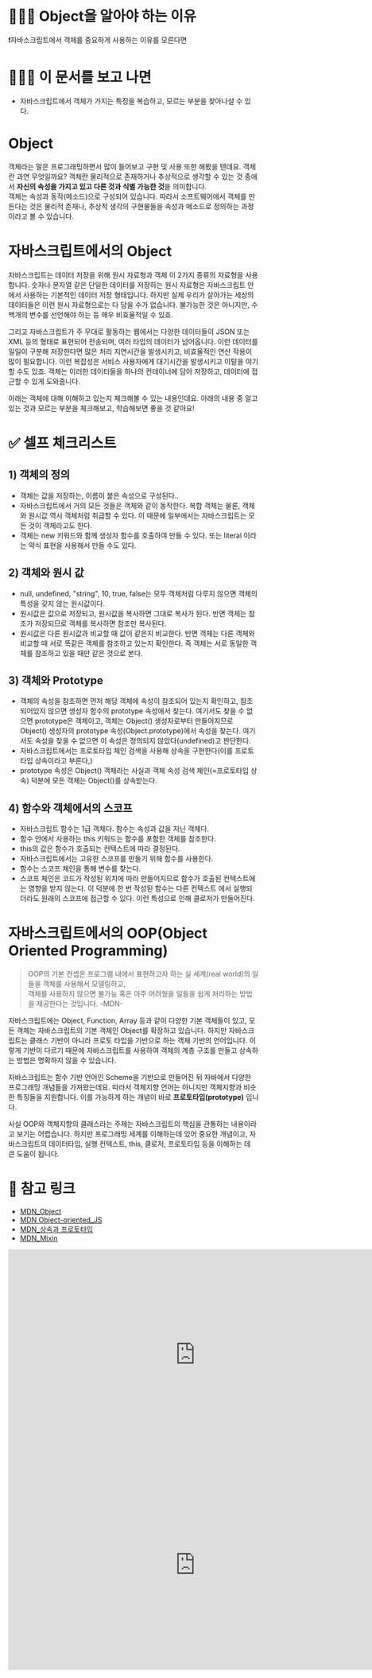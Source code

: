 
# 🧑🏼‍🚀 Object을 알아야 하는 이유

❗자바스크립트에서 객체를 중요하게 사용하는 이유를 모른다면

# 🙋🏻‍♂️ 이 문서를 보고 나면

- 자바스크립트에서 객체가 가지는 특징을 복습하고, 모르는 부분을 찾아나설 수 있다.

# Object

객체라는 말은 프로그래밍하면서 많이 들어보고 구현 및 사용 또한 해봤을 텐데요. 객체란 과연 무엇일까요? 객체란 물리적으로 존재하거나 추상적으로 생각할 수 있는 것 중에서 **자신의 속성을 가지고 있고 다른 것과 식별 가능한 것**을 의미합니다.  
객체는 속성과 동작(메소드)으로 구성되어 있습니다. 따라서 소프트웨어에서 객체를 만든다는 것은 물리적 존재나, 추상적 생각의 구현물들을 속성과 메소드로 정의하는 과정이라고 볼 수 있습니다.

# 자바스크립트에서의 Object

자바스크립트는 데이터 저장을 위해 원시 자료형과 객체 이 2가지 종류의 자료형을 사용합니다. 숫자나 문자열 같은 단일한 데이터를 저장하는 원시 자료형은 자바스크립트 안에서 사용하는 기본적인 데이터 저장 형태입니다. 하지만 실제 우리가 살아가는 세상의 데이터들은 이런 원시 자료형으로는 다 담을 수가 없습니다. 불가능한 것은 아니지만, 수 백개의 변수를 선언해야 하는 등 매우 비효율적일 수 있죠.

그리고 자바스크립트가 주 무대로 활동하는 웹에서는 다양한 데이터들이 JSON 또는 XML 등의 형태로 표현되어 전송되며, 여러 타입의 데이터가 넘어옵니다. 이런 데이터를 일일이 구분해 저장한다면 많은 처리 지연시간을 발생시키고, 비효율적인 연산 작용이 많이 필요합니다. 이런 복잡성은 서비스 사용자에게 대기시간을 발생시키고 이탈을 야기할 수도 있죠. 객체는 이러한 데이터들을 하나의 컨테이너에 담아 저장하고, 데이터에 접근할 수 있게 도와줍니다.

아래는 객체에 대해 이해하고 있는지 체크해볼 수 있는 내용인데요. 아래의 내용 중 알고 있는 것과 모르는 부분을 체크해보고, 학습해보면 좋을 것 같아요!

# ✅ 셀프 체크리스트

## 1) 객체의 정의

- 객체는 값을 저장하는, 이름이 붙은 속성으로 구성된다..
- 자바스크립트에서 거의 모든 것들은 객체와 같이 동작한다. 복합 객체는 물론, 객체와 원시값 역시 객체처럼 취급할 수 있다. 이 때문에 일부에서는 자바스크립트는 모든 것이 객체라고도 한다.
- 객체는 new 키워드와 함께 생성자 함수를 호출하여 만들 수 있다. 또는 literal 이라는 약식 표현을 사용해서 만들 수도 있다.

## 2) 객체와 원시 값

- null, undefined, "string", 10, true, false는 모두 객체처럼 다루지 않으면 객체의 특성을 갖지 않는 원시값이다.
- 원시값은 값으로 저장되고, 원시값을 복사하면 그대로 복사가 된다. 반면 객체는 참조가 저장되므로 객체를 복사하면 참조만 복사된다.
- 원시값은 다른 원시값과 비교할 때 값이 같은지 비교한다. 반면 객체는 다른 객체와 비교할 때 서로 똑같은 객체를 참조하고 있는지 확인한다. 즉 객체는 서로 동일한 객체를 참조하고 있을 때만 같은 것으로 본다.

## 3) 객체와 Prototype

- 객체의 속성을 참조하면 먼저 해당 객체에 속성이 참조되어 있는지 확인하고, 참조되어있지 않으면 생성자 함수의 prototype 속성에서 찾는다. 여기서도 찾을 수 없으면 prototype은 객체이고, 객체는 Object() 생성자로부터 만들어지므로 Object() 생성자의 prototype 속성(Object.prototype)에서 속성을 찾는다. 여기서도 속성을 찾을 수 없으면 이 속성은 정의되지 않았다(undefined)고 판단한다.
- 자바스크립트에서는 프로토타입 체인 검색을 사용해 상속을 구현한다(이를 프로토타입 상속이라고 부른다,)
- prototype 속성은 Object() 객체라는 사실과 객체 속성 검색 체인(=프로토타입 상속) 덕분에 모든 객체는 Object()를 상속받는다.

## 4) 함수와 객체에서의 스코프

- 자바스크립트 함수는 1급 객체다. 함수는 속성과 값을 지닌 객체다.
- 함수 안에서 사용하는 this 키워드는 함수를 포함한 객체를 참조한다.
- this의 값은 함수가 호출되는 컨텍스트에 따라 결정된다.
- 자바스크립트에서는 고유한 스코프를 만들기 위해 함수를 사용한다.
- 함수는 스코프 체인을 통해 변수를 찾는다.
- 스코프 체인은 코드가 작성된 위치에 따라 만들어지므로 함수가 호출된 컨텍스트에는 영향을 받지 않는다. 이 덕분에 한 번 작성된 함수는 다른 컨텍스트 에서 실행되더라도 원래의 스코프에 접근할 수 있다. 이런 특성으로 인해 클로저가 만들어진다.

# 자바스크립트에서의 OOP(Object Oriented Programming)

> OOP의 기본 컨셉은 프로그램 내에서 표현하고자 하는 실 세계(real world)의 일들을 객체를 사용해서 모델링하고,  
> 객체를 사용하지 않으면 불가능 혹은 아주 어려웠을 일들을 쉽게 처리하는 방법을 제공한다는 것입니다. -MDN-

자바스크립트에는 Object, Function, Array 등과 같이 다양한 기본 객체들이 있고, 모든 객체는 자바스크립트의 기본 객체인 Object를 확장하고 있습니다. 하지만 자바스크립트는 클래스 기반이 아니라 프로토 타입을 기반으로 하는 객체 기반의 언어입니다. 이렇게 기반이 다르기 때문에 자바스크립트를 사용하여 객체의 계층 구조를 만들고 상속하는 방법은 명확하지 않을 수 있습니다.

자바스크립트는 함수 기반 언어인 Scheme을 기반으로 만들어진 뒤 자바에서 다양한 프로그래밍 개념들을 가져왔는데요. 따라서 객체지향 언어는 아니지만 객체지향과 비슷한 특징들을 지원합니다. 이를 가능하게 하는 개념이 바로 **프로토타입(prototype)** 입니다.

사실 OOP와 객체지향의 클래스라는 주제는 자바스크립트의 핵심을 관통하는 내용이라고 보기는 어렵습니다. 하지만 프로그래밍 세계를 이해하는데 있어 중요한 개념이고, 자바스크립트의 데이터타입, 실행 컨텍스트, this, 클로저, 프로토타입 등을 이해하는 데 큰 도움이 됩니다.

# 🔗 참고 링크

- [MDN_Object](https://developer.mozilla.org/ko/docs/Learn/JavaScript/Objects/Basics)
- [MDN Object-oriented_JS](https://developer.mozilla.org/ko/docs/Learn/JavaScript/Objects/Object-oriented_JS)
- [MDN_상속과 프로토타입](https://developer.mozilla.org/ko/docs/Web/JavaScript/Guide/Inheritance_and_the_prototype_chain)
- [MDN_Mixin](https://developer.mozilla.org/en-US/docs/Glossary/Mixin)
<iframe width="752" height="423" src="https://www.youtube.com/embed/7RiMu2DQrb4" title="[10분 테코톡] 🥦 브콜의 This" frameborder="0" allow="accelerometer; autoplay; clipboard-write; encrypted-media; gyroscope; picture-in-picture; web-share" allowfullscreen></iframe><iframe width="752" height="423" src="https://www.youtube.com/embed/DTX52Pv7PZM" title="[10분 테코톡] 하리의 this" frameborder="0" allow="accelerometer; autoplay; clipboard-write; encrypted-media; gyroscope; picture-in-picture; web-share" allowfullscreen></iframe>